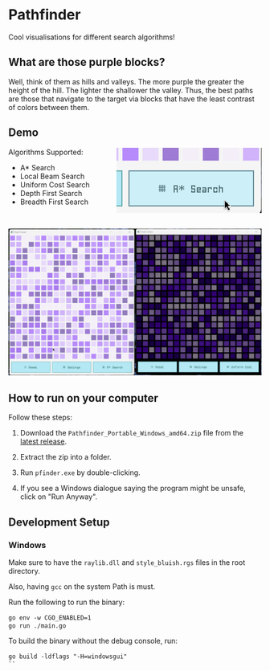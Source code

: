 # Pathfinder

Cool visualisations for different search algorithms!

## What are those purple blocks?

Well, think of them as hills and valleys. The more purple the greater the height of the hill. The lighter the shallower the valley. Thus, the best paths are those that navigate to the target via blocks that have the least contrast of colors between them.


## Demo

<div style="display: flex; justify-content: space-between;"><div>Algorithms Supported:<ul><li>A* Search</li><li>Local Beam Search</li><li>Uniform Cost Search</li><li>Depth First Search</li><li>Breadth First Search</li></ul></div><img src="./screenshots/algorithms.gif"></div><br>

![](./screenshots/recording.gif)

## How to run on your computer

Follow these steps:

1. Download the `Pathfinder_Portable_Windows_amd64.zip` file from the [latest release](https://github.com/amkhrjee/pathfinder/releases/latest).

2. Extract the zip into a folder.

3. Run `pfinder.exe` by double-clicking. 

4. If you see a Windows dialogue saying the program might be unsafe, click on "Run Anyway". 

## Development Setup

### Windows

Make sure to have the `raylib.dll` and `style_bluish.rgs` files in the root directory. 

Also, having `gcc` on the system Path is must.

Run the following to run the binary:

```
go env -w CGO_ENABLED=1
go run ./main.go
```
To build the binary without the debug console, run:

```
go build -ldflags "-H=windowsgui"
``